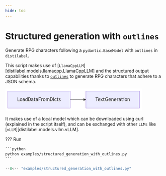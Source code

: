 ```yaml
---
hide: toc
---
```

# Structured generation with `outlines`

Generate RPG characters following a `pydantic.BaseModel` with `outlines` in `distilabel`.

This script makes use of [`LlamaCppLLM`][distilabel.models.llamacpp.LlamaCppLLM] and the structured output capabilities thanks to [`outlines`](https://outlines-dev.github.io/outlines/welcome/) to generate RPG characters that adhere to a JSON schema.

![Arena Hard](../../../assets/pipelines/knowledge_graphs.png)

It makes use of a local model which can be downloaded using curl (explained in the script itself), and can be exchanged with other `LLMs` like [`vLLM`][distilabel.models.vllm.vLLM].

??? Run

    ```python
    python examples/structured_generation_with_outlines.py
    ```

```python title="structured_generation_with_outlines.py"
--8<-- "examples/structured_generation_with_outlines.py"
```